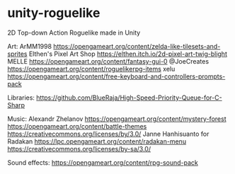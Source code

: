 # unity-roguelike
2D Top-down Action Roguelike made in Unity

Art:
ArMM1998
https://opengameart.org/content/zelda-like-tilesets-and-sprites
Elthen's Pixel Art Shop
https://elthen.itch.io/2d-pixel-art-twig-blight
MELLE
https://opengameart.org/content/fantasy-gui-0
@JoeCreates
https://opengameart.org/content/roguelikerpg-items
xelu
https://opengameart.org/content/free-keyboard-and-controllers-prompts-pack

Libraries:
https://github.com/BlueRaja/High-Speed-Priority-Queue-for-C-Sharp

Music:
Alexandr Zhelanov
https://opengameart.org/content/mystery-forest
https://opengameart.org/content/battle-themes
https://creativecommons.org/licenses/by/3.0/
Janne Hanhisuanto for Radakan
https://lpc.opengameart.org/content/radakan-menu
https://creativecommons.org/licenses/by-sa/3.0/

Sound effects:
https://opengameart.org/content/rpg-sound-pack